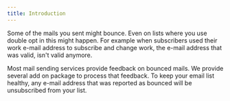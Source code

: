 ```yaml
---
title: Introduction
---
```


Some of the mails you sent might bounce. Even on lists where you use double opt in this might happen. For example when subscribers used their work e-mail address to subscribe and change work, the e-mail address that was valid, isn't valid anymore.

Most mail sending services provide feedback on bounced mails. We provide several add on package to process that feedback. To keep your email list healthy, any e-mail address that was reported as bounced will be unsubscribed from your list.

